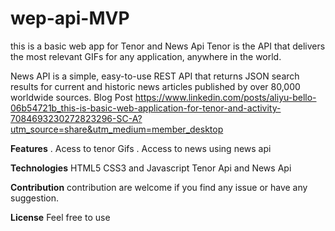 # wep-api-MVP


this is a basic web app for Tenor and News Api
Tenor is the API that delivers the most relevant GIFs for any application, anywhere in the world.

News API is a simple, easy-to-use REST API that returns JSON search results for current and historic news articles published by over 80,000 worldwide sources.
Blog Post
https://www.linkedin.com/posts/aliyu-bello-06b54721b_this-is-basic-web-application-for-tenor-and-activity-7084693230272823296-SC-A?utm_source=share&utm_medium=member_desktop

**Features**
. Acess to tenor Gifs
. Access to news using news api

**Technologies**
HTML5 CSS3 and Javascript
Tenor Api and News Api

**Contribution**
contribution are welcome if you find any issue or have any suggestion.

**License**
Feel free to use


